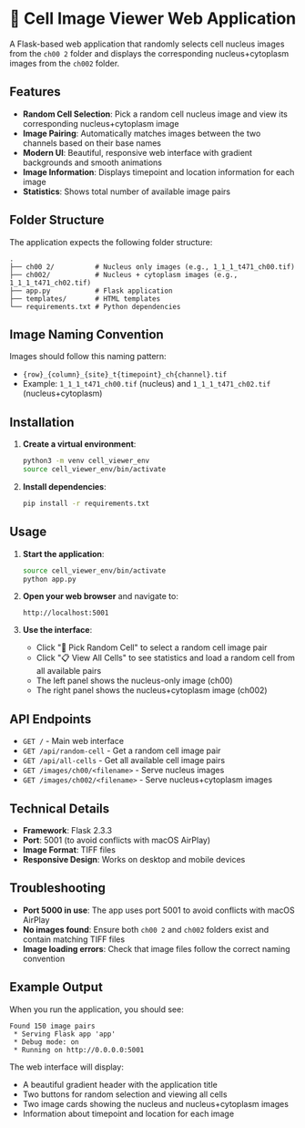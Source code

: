 # 🔬 Cell Image Viewer Web Application

A Flask-based web application that randomly selects cell nucleus images from the `ch00 2` folder and displays the corresponding nucleus+cytoplasm images from the `ch002` folder.

## Features

- **Random Cell Selection**: Pick a random cell nucleus image and view its corresponding nucleus+cytoplasm image
- **Image Pairing**: Automatically matches images between the two channels based on their base names
- **Modern UI**: Beautiful, responsive web interface with gradient backgrounds and smooth animations
- **Image Information**: Displays timepoint and location information for each image
- **Statistics**: Shows total number of available image pairs

## Folder Structure

The application expects the following folder structure:
```
.
├── ch00 2/          # Nucleus only images (e.g., 1_1_1_t471_ch00.tif)
├── ch002/           # Nucleus + cytoplasm images (e.g., 1_1_1_t471_ch02.tif)
├── app.py           # Flask application
├── templates/       # HTML templates
└── requirements.txt # Python dependencies
```

## Image Naming Convention

Images should follow this naming pattern:
- `{row}_{column}_{site}_t{timepoint}_ch{channel}.tif`
- Example: `1_1_1_t471_ch00.tif` (nucleus) and `1_1_1_t471_ch02.tif` (nucleus+cytoplasm)

## Installation

1. **Create a virtual environment**:
   ```bash
   python3 -m venv cell_viewer_env
   source cell_viewer_env/bin/activate
   ```

2. **Install dependencies**:
   ```bash
   pip install -r requirements.txt
   ```

## Usage

1. **Start the application**:
   ```bash
   source cell_viewer_env/bin/activate
   python app.py
   ```

2. **Open your web browser** and navigate to:
   ```
   http://localhost:5001
   ```

3. **Use the interface**:
   - Click "🎲 Pick Random Cell" to select a random cell image pair
   - Click "📋 View All Cells" to see statistics and load a random cell from all available pairs
   - The left panel shows the nucleus-only image (ch00)
   - The right panel shows the nucleus+cytoplasm image (ch002)

## API Endpoints

- `GET /` - Main web interface
- `GET /api/random-cell` - Get a random cell image pair
- `GET /api/all-cells` - Get all available cell image pairs
- `GET /images/ch00/<filename>` - Serve nucleus images
- `GET /images/ch002/<filename>` - Serve nucleus+cytoplasm images

## Technical Details

- **Framework**: Flask 2.3.3
- **Port**: 5001 (to avoid conflicts with macOS AirPlay)
- **Image Format**: TIFF files
- **Responsive Design**: Works on desktop and mobile devices

## Troubleshooting

- **Port 5000 in use**: The app uses port 5001 to avoid conflicts with macOS AirPlay
- **No images found**: Ensure both `ch00 2` and `ch002` folders exist and contain matching TIFF files
- **Image loading errors**: Check that image files follow the correct naming convention

## Example Output

When you run the application, you should see:
```
Found 150 image pairs
 * Serving Flask app 'app'
 * Debug mode: on
 * Running on http://0.0.0.0:5001
```

The web interface will display:
- A beautiful gradient header with the application title
- Two buttons for random selection and viewing all cells
- Two image cards showing the nucleus and nucleus+cytoplasm images
- Information about timepoint and location for each image
